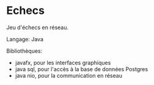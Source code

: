# Echecs

Jeu d'échecs en réseau.

Langage: Java

Bibliothèques: 

- javafx, pour les interfaces graphiques
- java sql, pour l'accès à la base de données Postgres
- java nio, pour la communication en réseau
               
